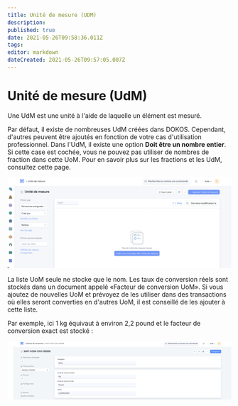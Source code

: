 ```yaml
---
title: Unité de mesure (UDM)
description: 
published: true
date: 2021-05-26T09:58:36.011Z
tags: 
editor: markdown
dateCreated: 2021-05-26T09:57:05.007Z
---
```


# Unité de mesure (UdM)
Une UdM est une unité à l'aide de laquelle un élément est mesuré.

Par défaut, il existe de nombreuses UdM créées dans DOKOS. Cependant, d'autres peuvent être ajoutés en fonction de votre cas d'utilisation professionnel. Dans l'UdM, il existe une option **Doit être un nombre entier**. Si cette case est cochée, vous ne pouvez pas utiliser de nombres de fraction dans cette UoM. Pour en savoir plus sur les fractions et les UdM, consultez cette page.

![liste_udm.png](/content/stocks/uom/liste_udm.png)

La liste UoM seule ne stocke que le nom. Les taux de conversion réels sont stockés dans un document appelé «Facteur de conversion UoM». Si vous ajoutez de nouvelles UoM et prévoyez de les utiliser dans des transactions où elles seront converties en d'autres UoM, il est conseillé de les ajouter à cette liste.

Par exemple, ici 1 kg équivaut à environ 2,2 pound et le facteur de conversion exact est stocké :

![conversion.png](/content/stocks/uom/conversion.png)